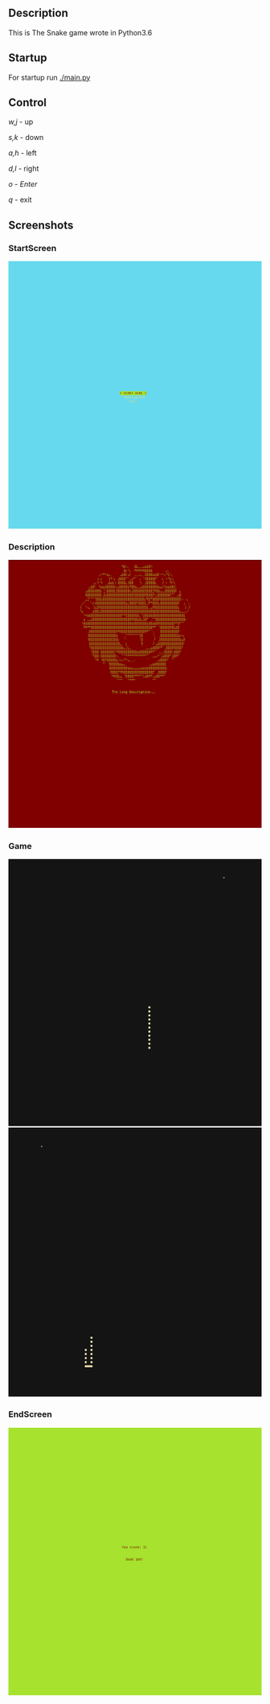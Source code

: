 ## Description

This is The Snake game wrote in Python3.6

## Startup

For startup run [./main.py](https://github.com/G2048/Snake_Game/blob/main/main.py)

## Control

*w,j* - up

*s,k* - down

*a,h* - left

*d,l* - right

*o* - *Enter*

*q* - exit


## Screenshots

### StartScreen
![start_screen](https://github.com/G2048/Snake_Game/blob/main/images/main_menu.png?raw=true)

### Description
![description](https://github.com/G2048/Snake_Game/blob/main/images/description.png?raw=true)

### Game
![game_1](https://github.com/G2048/Snake_Game/blob/main/images/snake1.png?raw=true)
![game_2](https://github.com/G2048/Snake_Game/blob/main/images/snake3.png?raw=true)

### EndScreen
![end_screen](https://github.com/G2048/Snake_Game/blob/main/images/end_screen.png?raw=true)
